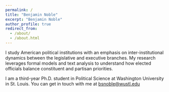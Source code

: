 ```yaml
---
permalink: /
title: "Benjamin Noble"
excerpt: "Benjamin Noble"
author_profile: true
redirect_from: 
  - /about/
  - /about.html
---
```


I study American political institutions with an emphasis on inter-institutional dynamics between the legislative and executive branches. My research leverages formal models and text analysis to understand how elected officials balance constituent and partisan priorities. 

I am a third-year Ph.D. student in Political Science at Washington University in St. Louis. You can get in touch with me at [bsnoble@wustl.edu](mailto:bsnoble@wustl.edu)